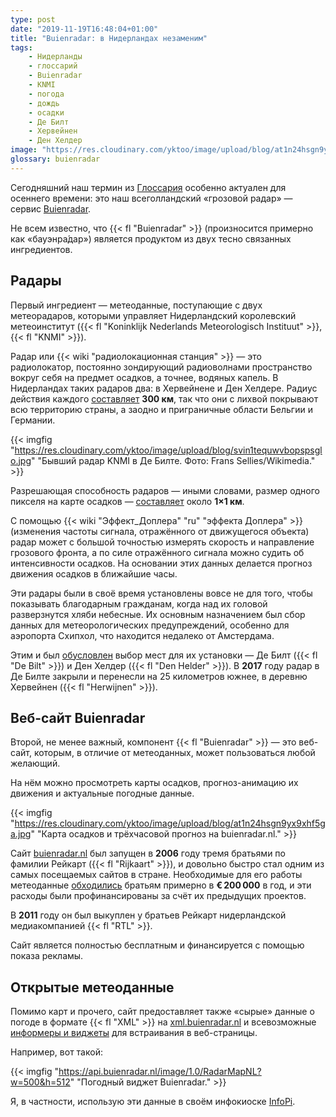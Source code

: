 ```yaml
---
type: post
date: "2019-11-19T16:48:04+01:00"
title: "Buienradar: в Нидерландах незаменим"
tags:
    - Нидерланды
    - глоссарий
    - Buienradar
    - KNMI
    - погода
    - дождь
    - осадки
    - Де Билт
    - Хервейнен
    - Ден Хелдер
image: "https://res.cloudinary.com/yktoo/image/upload/blog/at1n24hsgn9yx9xhf5ga.jpg"
glossary: buienradar
---
```


Сегодняшний наш термин из [Глоссария](/glossary) особенно актуален для осеннего времени: это наш всеголландский «грозовой радар» — сервис [Buienradar](https://www.buienradar.nl/).

Не всем известно, что {{< fl "Buienradar" >}} (произносится примерно как «бауэнра́дар») является продуктом из двух тесно связанных ингредиентов.

<!--more-->

## Радары

Первый ингредиент — метеоданные, поступающие с двух метеорадаров, которыми управляет Нидерландский королевский метеоинститут ({{< fl "Koninklijk Nederlands Meteorologisch Instituut" >}}, {{< fl "KNMI" >}}).

Радар или {{< wiki "радиолокационная станция" >}} — это радиолокатор, постоянно зондирующий радиоволнами пространство вокруг себя на предмет осадков, а точнее, водяных капель. В Нидерландах таких радаров два: в Хервейнене и Ден Хелдере. Радиус действия каждого [составляет](https://wetenschap.infonu.nl/weer/38912-hoe-werkt-de-buienradar.html) **300 км**, так что они с лихвой покрывают всю территорию страны, а заодно и приграничные области Бельгии и Германии.

{{< imgfig "https://res.cloudinary.com/yktoo/image/upload/blog/svin1tequwvbopspsglo.jpg" "Бывший радар KNMI в Де Билте. Фото: Frans Sellies/Wikimedia." >}}

Разрешающая способность радаров — иными словами, размер одного пикселя на карте осадков — [составляет](https://w33r.nl/blog/hoe-werkt-de-neerslagradar/) около **1×1 км**.

С помощью {{< wiki "Эффект_Доплера" "ru" "эффекта Доплера" >}} (изменения частоты сигнала, отражённого от движущегося объекта) радар может с большой точностью измерять скорость и направление грозового фронта, а по силе отражённого сигнала можно судить об интенсивности осадков. На основании этих данных делается прогноз движения осадков в ближайшие часы.

Эти радары были в своё время установлены вовсе не для того, чтобы показывать благодарным гражданам, когда над их головой разверзнутся хляби небесные. Их основным назначением был сбор данных для метеорологических предупреждений, особенно для аэропорта Схипхол, что находится недалеко от Амстердама.

Этим и был [обусловлен](https://w33r.nl/blog/hoe-werkt-de-neerslagradar/) выбор мест для их установки — Де Билт ({{< fl "De Bilt" >}}) и Ден Хелдер ({{< fl "Den Helder" >}}). В **2017** году радар в Де Билте закрыли и перенесли на 25 километров южнее, в деревню Хервейнен ({{< fl "Herwijnen" >}}).

## Веб-сайт Buienradar

Второй, не менее важный, компонент {{< fl "Buienradar" >}} — это веб-сайт, которым, в отличие от метеоданных, может пользоваться любой желающий.

На нём можно просмотреть карты осадков, прогноз-анимацию их движения и актуальные погодные данные.

{{< imgfig "https://res.cloudinary.com/yktoo/image/upload/blog/at1n24hsgn9yx9xhf5ga.jpg" "Карта осадков и трёхчасовой прогноз на buienradar.nl." >}}

Сайт [buienradar.nl](https://www.buienradar.nl/) был запущен в **2006** году тремя братьями по фамилии Рейкарт ({{< fl "Rijkaart" >}}), и довольно быстро стал одним из самых посещаемых сайтов в стране. Необходимые для его работы метеоданные [обходились](https://mens-en-samenleving.infonu.nl/diversen/86288-buienradar-ontstaansgeschiedenis-achtergrondinformatie.html) братьям примерно в **€ 200 000** в год, и эти расходы были профинансированы за счёт их предыдущих проектов.

В **2011** году он был выкуплен у братьев Рейкарт нидерландской медиакомпанией {{< fl "RTL" >}}.

Сайт является полностью бесплатным и финансируется с помощью показа рекламы.

## Открытые метеоданные

Помимо карт и прочего, сайт предоставляет также «сырые» данные о погоде в формате {{< fl "XML" >}} на [xml.buienradar.nl](http://xml.buienradar.nl/) и всевозможные [информеры и виджеты](https://www.buienradar.nl/overbuienradar/gratis-weerdata) для встраивания в веб-страницы.

Например, вот такой:

{{< imgfig "https://api.buienradar.nl/image/1.0/RadarMapNL?w=500&h=512" "Погодный виджет Buienradar." >}}

Я, в частности, использую эти данные в своём инфокиоске [InfoPi](/software/infopi).
